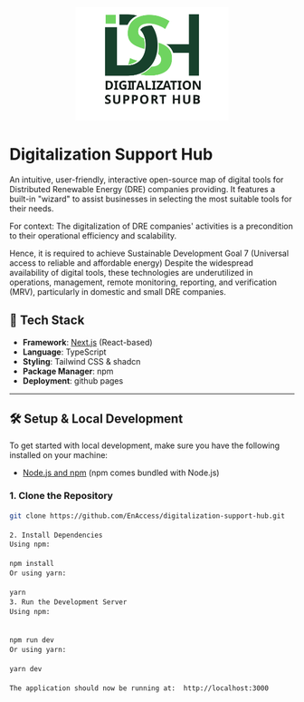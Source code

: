<div align="center">
  <img src="public/Digital Support Hub-approved logo-02.svg" alt="DSH Logo" height="200"/>
</div>

# Digitalization Support Hub

An intuitive, user-friendly, interactive open-source map of digital tools for Distributed Renewable Energy (DRE) companies providing.
It features a built-in "wizard" to assist businesses in selecting the most suitable tools for their needs.

For context: The digitalization of DRE companies' activities is a precondition to their operational efficiency and scalability.

Hence, it is required to achieve Sustainable Development Goal 7 (Universal access to reliable and affordable energy)
Despite the widespread availability of digital tools, these technologies are underutilized in operations, management, remote monitoring, reporting, and verification (MRV), particularly in domestic and small DRE companies.

## 🚀 Tech Stack

- **Framework**: [Next.js](https://nextjs.org/) (React-based)
- **Language**: TypeScript
- **Styling**: Tailwind CSS & shadcn
- **Package Manager**: npm
- **Deployment**: github pages

---

## 🛠️ Setup & Local Development

To get started with local development, make sure you have the following installed on your machine:

- [Node.js and npm](https://nodejs.org/) (npm comes bundled with Node.js)

### 1. Clone the Repository

```bash
git clone https://github.com/EnAccess/digitalization-support-hub.git

2. Install Dependencies
Using npm:

npm install
Or using yarn:

yarn
3. Run the Development Server
Using npm:


npm run dev
Or using yarn:

yarn dev

The application should now be running at:  http://localhost:3000

```
